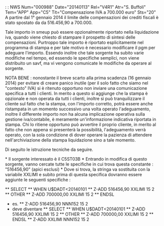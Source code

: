  :  : NWS Num="000988" Date="20140113" Rel="V4R1" Atr="S. Buffoli" Tem="APP" App="C5" Tit="Compensazione IVA a 700.000 euro" Sts="20"
A partire dal 1° gennaio 2014 il limite delle compensazioni dei crediti fiscali è stato spostato da
da 516.456,90 a 700.000.

Tale importo in smeup può essere opzionalmente riportato nella liquidazione iva, quando viene chiesto di stampare il prospetto di sintesi delle compensazioni.
Purtroppo tale importo è riportato esplicitamente nel programma di stampa e per tale motivo è necessario modificare il pgm per adeguare l'importo.
Essendo inoltre che tale sorgente ha subito varie modifiche nel tempo, ed essendo le specifiche semplici, non viene distribuito un savf, ma vi vengono comunicate le modifiche da operare al sorgente.

NOTA BENE :  nonostante il breve scarto alla prima scadenza (16 gennaio 2014) per evitare di creare panico inutile (per il solo fatto che siamo nel "contesto" IVA) si è ritenuto opportuno non inviare
una comunicazione specifica a tutti i clienti.
In merito a questo si aggiunge che la stampa è opzionale e non operata da tutti i clienti, inoltre
si può tranquilizzare il cliente sul fatto che la stampa, con l'importo corretto, potrà essere anche
ristampata in un momento successivo una volta operato l'adeguamento, inoltre il differente importo
non ha alcuna implicazione operativa sulla gestione iva/contabile, è meramente un'informazione indicativa riportata in stampa.
Chi lo ritiene opportuno può avvertire il proprio cliente, in merito al fatto che non appena si presenterà la possibilità, l'adeguamento verrà operato, con la sola condizione di dover operare la
pazienza di attendere nell'archiviazione della stampa liquidazione sino a tale momento.

Di seguito le istruzione tecniche da seguire.

\* Il sorgente interessato è il C5ST03B
\* Entrando in modifica di questo sorgente, vanno cercate tutte le specifiche in cui trova questa constante :  "516456,90" (apici esclusi)
\* Dove si trova, la stringa va sostituita con la variabile XXLIMI e subito prima di questa specifica dovranno essere aggiunte le seguenti specifiche : 

\*\* SELECT
\*\* WHEN      U$DADT<20140101
\*\* Z-ADD     516456,90     XXLIMI           15 2
\*\* OTHER
\*\* Z-ADD     700000,00     XXLIMI           15 2
\*\* ENDSL

- es.
\*\* Z-ADD     516456,90     NNN152           15 2
- deve diventare
\*\* SELECT
\*\* WHEN      U$DADT<20140101
\*\* Z-ADD     516456,90     XXLIMI           15 2
\*\* OTHER
\*\* Z-ADD     700000,00     XXLIMI           15 2
\*\* ENDSL
\*\* Z-ADD     XXLIMI        NNN152           15 2


